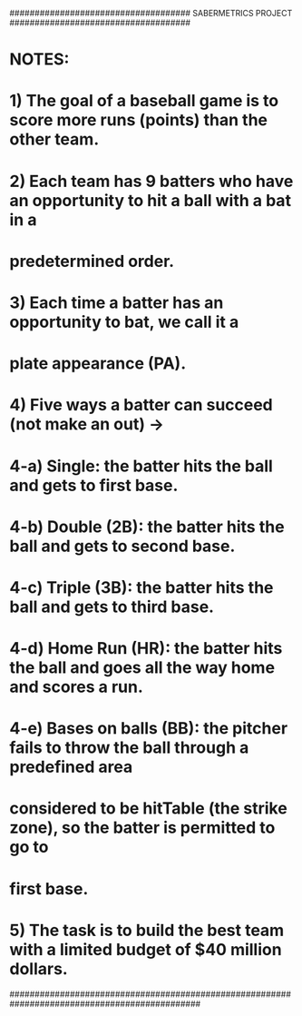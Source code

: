 #################################### SABERMETRICS PROJECT #################################### 
#
# NOTES:
#
#   1) The goal of a baseball game is to score more runs (points) than the other team.
#
#   2) Each team has 9 batters who have an opportunity to hit a ball with a bat in a 
#      predetermined order. 

#   3) Each time a batter has an opportunity to bat, we call it a  
#      plate appearance (PA).
#
#   4) Five ways a batter can succeed (not make an out) ->
#
#      4-a) Single: the batter hits the ball and gets to first base.
#      4-b) Double (2B): the batter hits the ball and gets to second base.
#      4-c) Triple (3B): the batter hits the ball and gets to third base.
#      4-d) Home Run (HR): the batter hits the ball and goes all the way home and scores a run.
#      4-e) Bases on balls (BB): the pitcher fails to throw the ball through a predefined area 
#           considered to be hitTable (the strike zone), so the batter is permitted to go to 
#           first base. 
#  
#   5) The task is to build the best team with a limited budget of $40 million dollars.
##############################################################################################
